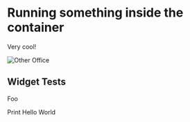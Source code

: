 # Running something inside the container

Very cool!

![Other Office](source.gif)

## Widget Tests

Foo

<x-text file="/test.txt" />

<x-image file="/image.png" />

<x-button command="echo Hello World!">Print Hello World</x-button>

<x-editor type="text" file="/test.txt" />

<x-terminal working-directory="/" />
